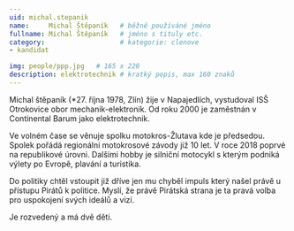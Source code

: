 ```yaml
---
uid: michal.stepanik
name:     Michal Štěpaník  	# běžně používáné jméno
fullname: Michal Štěpaník  	# jméno s tituly etc.
category:                   # kategorie: clenove
- kandidat

img: people/ppp.jpg   # 165 x 220
description: elektrotechnik # kratký popis, max 160 znaků
---
```


Michal štěpaník (*27. října 1978, Zlín) žije v Napajedlích, vystudoval ISŠ Otrokovice obor mechanik-elektronik. Od roku 2000 je zaměstnán v Continental Barum jako elektrotechnik.

Ve volném čase se věnuje spolku motokros-Žlutava kde je předsedou. Spolek pořádá regionální motokrosové závody již 10 let. V roce 2018 poprvé na republikové úrovni. Dalšími hobby je silniční motocykl s kterým podniká výlety po Evropě, plavání a turistika.

Do politiky chtěl vstoupit již dříve jen mu chyběl impuls který našel právě u přístupu Pirátů k politice. Myslí, že právě Pirátská strana je ta pravá volba pro uspokojení svých ideálů a vizí.

Je rozvedený a má dvě děti.
